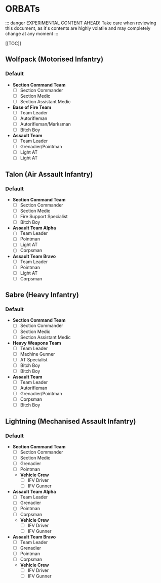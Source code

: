 # ORBATs

::: danger EXPERIMENTAL CONTENT AHEAD!
Take care when reviewing this document, as it's contents are highly volatile and may completely change at any moment
:::

[[TOC]]

<!--
## Legend

Symbol | Meaning
:- [ ]:|:- [ ]:
`**` | Element Leadership
-->

## Wolfpack (Motorised Infantry)

### Default

- **Section Command Team**
  - [ ] Section Commander
  - [ ] Section Medic
  - [ ] Section Assistant Medic
- **Base of Fire Team**
  - [ ] Team Leader
  - [ ] Autorifleman
  - [ ] Autorifleman/Marksman
  - [ ] Bitch Boy
- **Assault Team**
  - [ ] Team Leader
  - [ ] Grenadier/Pointman
  - [ ] Light AT
  - [ ] Light AT

## Talon (Air Assault Infantry)

### Default

- **Section Command Team**
  - [ ] Section Commander
  - [ ] Section Medic
  - [ ] Fire Support Specialist
  - [ ] Bitch Boy
- **Assault Team Alpha**
  - [ ] Team Leader
  - [ ] Pointman
  - [ ] Light AT
  - [ ] Corpsman
- **Assault Team Bravo**
  - [ ] Team Leader
  - [ ] Pointman
  - [ ] Light AT
  - [ ] Corpsman

## Sabre (Heavy Infantry)

### Default

- **Section Command Team**
  - [ ] Section Commander
  - [ ] Section Medic
  - [ ] Section Assistant Medic
- **Heavy Weapons Team**
  - [ ] Team Leader
  - [ ] Machine Gunner
  - [ ] AT Specialist
  - [ ] Bitch Boy
  - [ ] Bitch Boy
- **Assault Team**
  - [ ] Team Leader
  - [ ] Autorifleman
  - [ ] Grenadier/Pointman
  - [ ] Corpsman
  - [ ] Bitch Boy

## Lightning (Mechanised Assault Infantry)

### Default

- **Section Command Team**
  - [ ] Section Commander
  - [ ] Section Medic
  - [ ] Grenadier
  - [ ] Pointman
  - **Vehicle Crew**
    - [ ] IFV Driver
    - [ ] IFV Gunner
- **Assault Team Alpha**
  - [ ] Team Leader
  - [ ] Grenadier
  - [ ] Pointman
  - [ ] Corpsman
  - **Vehicle Crew**
    - [ ] IFV Driver
    - [ ] IFV Gunner
- **Assault Team Bravo**
  - [ ] Team Leader
  - [ ] Grenadier
  - [ ] Pointman
  - [ ] Corpsman
  - **Vehicle Crew**
    - [ ] IFV Driver
    - [ ] IFV Gunner

